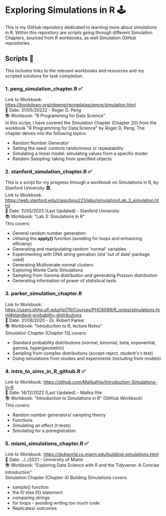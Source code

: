 # Exploring Simulations in R 🕹

This is my GitHub repository dedicated to learning more about simulations in R. Within this repository are scripts going through different Simulation Chapters, sourced from R workbooks, as well Simulation GitHub repositories. 

## Scripts 📝

This includes links to the relevant workbooks and resources and my scripted solutions for task completion. 

### 1. peng_simulation_chapter.R  ✅   
Link to Workbook: https://bookdown.org/rdpeng/rprogdatascience/simulation.html      
📅 Date: 31/05/20222 - Roger D. Peng         
📚 Workbook: "R Programming for Data Science"           
In this script, I have covered the Simulation Chapter (Chapter 20) from the workbook "R Programming for Data Science" by Roger D. Peng. The chapter delves into the following topics:  
- Random Number Generator
- Setting the seed: controls randomness or repeatability
- Simulating a linear model: simulating values from a specific model
- Random Sampling: taking from specified objects 

### 2. stanford_simulation_chapter.R ✅     
This is a script for my progress through a workbook on Simulations in R, by Stanford University 🏛️.  
Link to Workbook: https://web.stanford.edu/class/bios221/labs/simulation/Lab_3_simulation.html        
📅 Date: 11/05/2023 (Last Updated) - Stanford University       
📚 Workbook: "Lab 3: Simulations in R"       
This covers:     
- General random number generation
- Utilising the **apply()** function (avoiding for loops and enhancing efficieny)
- Generating and manipulating random 'normal' variables 
- Experimenting with DNA string genration (old 'out of date' package used)
- Generating Multivariate normal clusters
- Exploring Monte Carlo Simulations
- Sampling from Gamma distribution and generating Poisson distribution 
- Generating information of power of statistical tests 

### 3. parker_simulation_chapter.R    
Link to Workbook: https://users.phhp.ufl.edu/rlp176/Courses/PHC6089/R_notes/simulations.html#standard-probability-distributions       
📅 Date: 31/08/2020 - Dr. Robert Parker            
📚 Workbook: "Introduction to R, lecture Notes"     
Simulation Chapter (Chapter 13) covers:     
- Standard probability distributions (normal, binomial, beta, exponential, gamma, hypergeometric)
- Sampling from complex distributions (accept-reject, student's t-test)
- Doing simulations from studies and experiments (including from models)

### 4. intro_to_sims_in_R_github.R  ✅    
Link to Workbook: https://github.com/MalikaIhle/Introduction-Simulations-in-R    
📅 Date: 14/12/2022 (Last Updated) - Malika Ihle                     
📚 Workbook: "Introduction to Simulations in R" (GitHub Workbook)    
This covers:      
- Random number generators/ sampling theory
- Functions
- Simulating an effect (t-tests)
- Simulating for a preregistration

### 5. miami_simulations_chapter.R  ✅  
Link to Workbook: https://ds4world.cs.miami.edu/building-simulations.html     
📅 Date: ../../2021  - University of Miami                        
📚 Workbook:  “Exploring Data Science with R and the Tidyverse: A Concise Introduction”     
Simulation Chapter (Chapter 4) Building Simulations covers:      
- sample() function
- the if/ else if() statement
- comparing strings
- for loops - avoiding writing too much code 
- Replicates/ outcomes

